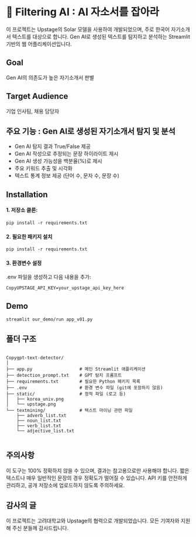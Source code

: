 # 📝 Filtering AI : AI 자소서를 잡아라

이 프로젝트는 Upstage의 Solar 모델을 사용하여 개발되었으며, 주로 한국어 자기소개서 텍스트를 대상으로 합니다. Gen AI로 생성된 텍스트를 탐지하고 분석하는 Streamlit 기반의 웹 어플리케이션입니다. 

## Goal

Gen AI의 의존도가 높은 자기소개서 판별



## Target Audience

기업 인사팀, 채용 담당자



## 주요 기능 : Gen AI로 생성된 자기소개서 탐지 및 분석

 - Gen AI 탐지 결과 True/False 제공
 - Gen AI 작성으로 추정되는 문장 하이라이트 제시
 - Gen AI 생성 가능성을 백분율(%)로 제시
 - 주요 키워드 추출 및 시각화
 - 텍스트 통계 정보 제공 (단어 수, 문자 수, 문장 수)



## Installation

#### 1. 저장소 클론:

```
pip install -r requirements.txt
```


#### 2. 필요한 패키지 설치

```
pip install -r requirements.txt
```

#### 3. 환경변수 설정
.env 파일을 생성하고 다음 내용을 추가:

```
CopyUPSTAGE_API_KEY=your_upstage_api_key_here
```


## Demo

```
streamlit our_demo/run app_v01.py
```


## 폴더 구조

```

Copygpt-text-detector/
│
├── app.py                  # 메인 Streamlit 애플리케이션
├── detection_prompt.txt    # GPT 탐지 프롬프트
├── requirements.txt        # 필요한 Python 패키지 목록
├── .env                    # 환경 변수 파일 (git에 포함하지 않음)
├── static/                 # 정적 파일 (로고 등)
│   ├── korea_univ.png
│   └── upstage.png
└── textmining/             # 텍스트 마이닝 관련 파일
    ├── adverb_list.txt
    ├── noun_list.txt
    ├── verb_list.txt
    └── adjective_list.txt
    
```

## 주의사항

이 도구는 100% 정확하지 않을 수 있으며, 결과는 참고용으로만 사용해야 합니다.
짧은 텍스트나 매우 일반적인 문장의 경우 정확도가 떨어질 수 있습니다.
API 키를 안전하게 관리하고, 공개 저장소에 업로드하지 않도록 주의하세요.


## 감사의 글

이 프로젝트는 고려대학교와 Upstage의 협력으로 개발되었습니다. 모든 기여자와 지원해 주신 분들께 감사드립니다.
